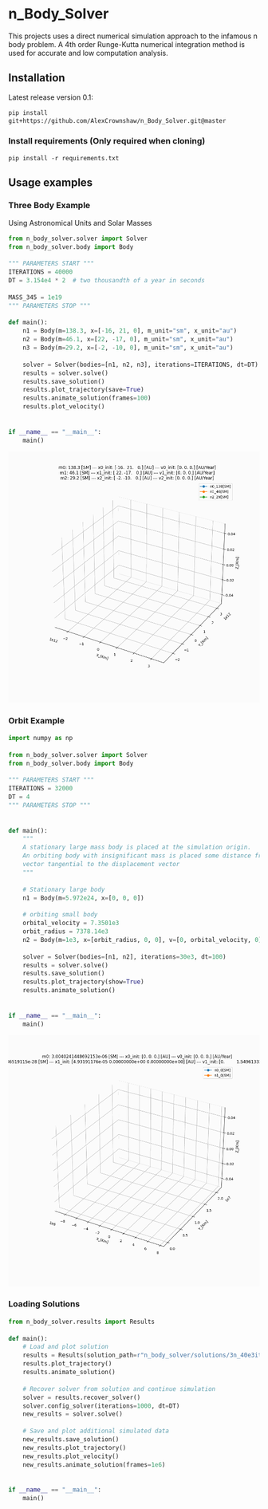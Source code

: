 # n_Body_Solver
This projects uses a direct numerical simulation approach to the infamous n body problem. 
A 4th order Runge-Kutta numerical integration method is used for accurate and low computation analysis. 
## Installation
Latest release version 0.1:
```commandline
pip install git+https://github.com/AlexCrownshaw/n_Body_Solver.git@master
```
### Install requirements (Only required when cloning)
```commandline
pip install -r requirements.txt
```
## Usage examples

### Three Body Example
Using Astronomical Units and Solar Masses
```python
from n_body_solver.solver import Solver
from n_body_solver.body import Body

""" PARAMETERS START """
ITERATIONS = 40000
DT = 3.154e4 * 2  # two thousandth of a year in seconds

MASS_345 = 1e19
""" PARAMETERS STOP """

def main():
    n1 = Body(m=138.3, x=[-16, 21, 0], m_unit="sm", x_unit="au")
    n2 = Body(m=46.1, x=[22, -17, 0], m_unit="sm", x_unit="au")
    n3 = Body(m=29.2, x=[-2, -10, 0], m_unit="sm", x_unit="au")

    solver = Solver(bodies=[n1, n2, n3], iterations=ITERATIONS, dt=DT)
    results = solver.solve()
    results.save_solution()
    results.plot_trajectory(save=True)
    results.animate_solution(frames=100)
    results.plot_velocity()


if __name__ == "__main__":
    main()
```
![alt text](https://github.com/AlexCrownshaw/n_Body_Solver/blob/master/n_body_solver/solutions/3n_40e3iter_2523136920et_15-09-23_17-39-54/Plots/Solution_Animation_3n.gif "Three body Solution")
### Orbit Example

```python
import numpy as np

from n_body_solver.solver import Solver
from n_body_solver.body import Body

""" PARAMETERS START """
ITERATIONS = 32000
DT = 4
""" PARAMETERS STOP """


def main():
    """
    A stationary large mass body is placed at the simulation origin.
    An orbiting body with insignificant mass is placed some distance from the origin with a velocity
    vector tangential to the displacement vector
    """
    
    # Stationary large body
    n1 = Body(m=5.972e24, x=[0, 0, 0])

    # orbiting small body
    orbital_velocity = 7.3501e3
    orbit_radius = 7378.14e3
    n2 = Body(m=1e3, x=[orbit_radius, 0, 0], v=[0, orbital_velocity, 0])

    solver = Solver(bodies=[n1, n2], iterations=30e3, dt=100)
    results = solver.solve()
    results.save_solution()
    results.plot_trajectory(show=True)
    results.animate_solution()

    
if __name__ == "__main__":
    main()
```

![alt text](https://github.com/AlexCrownshaw/n_Body_Solver/blob/master/n_body_solver/solutions/2n_10e3iter_99990et_15-09-23_19-27-33/Plots/Solution_Animation_2n.gif "TOrbit Solution")

### Loading Solutions

```python
from n_body_solver.results import Results

def main():
    # Load and plot solution
    results = Results(solution_path=r"n_body_solver/solutions/3n_40e3iter_2523136920et_15-09-23_17-39-54")
    results.plot_trajectory()
    results.animate_solution()

    # Recover solver from solution and continue simulation
    solver = results.recover_solver()
    solver.config_solver(iterations=1000, dt=DT)
    new_results = solver.solve()

    # Save and plot additional simulated data
    new_results.save_solution()
    new_results.plot_trajectory()
    new_results.plot_velocity()
    new_results.animate_solution(frames=1e6)


if __name__ == "__main__":
    main()
```